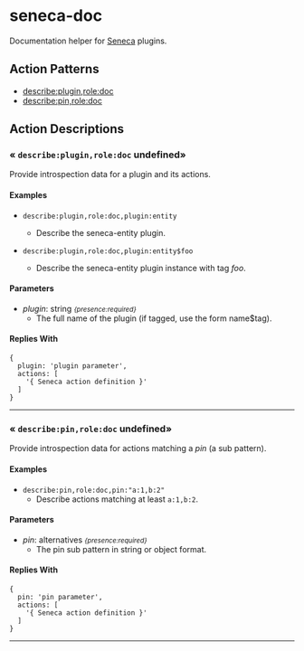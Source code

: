 # seneca-doc

Documentation helper for [Seneca](senecajs.org) plugins.

<!--START:action-list-->


## Action Patterns

* [describe:plugin,role:doc](#-describepluginroledoc-)
* [describe:pin,role:doc](#-describepinroledoc-)


<!--END:action-list-->

<!--START:action-desc-->


## Action Descriptions

### &laquo; `describe:plugin,role:doc` undefined&raquo;

Provide introspection data for a plugin and its actions.




#### Examples



* `describe:plugin,role:doc,plugin:entity`
  * Describe the seneca-entity plugin.

* `describe:plugin,role:doc,plugin:entity$foo`
  * Describe the seneca-entity plugin instance with tag _foo_.
#### Parameters


* _plugin_: string <i><small>{presence:required}</small></i>
  * The full name of the plugin (if tagged, use the form name$tag).




#### Replies With


```
{
  plugin: 'plugin parameter',
  actions: [
    '{ Seneca action definition }'
  ]
}
```


----------
### &laquo; `describe:pin,role:doc` undefined&raquo;

Provide introspection data for actions matching a _pin_ (a sub pattern).




#### Examples



* `describe:pin,role:doc,pin:"a:1,b:2"`
  * Describe actions matching at least `a:1,b:2`.
#### Parameters


* _pin_: alternatives <i><small>{presence:required}</small></i>
  * The pin sub pattern in string or object format.




#### Replies With


```
{
  pin: 'pin parameter',
  actions: [
    '{ Seneca action definition }'
  ]
}
```


----------


<!--END:action-desc-->

